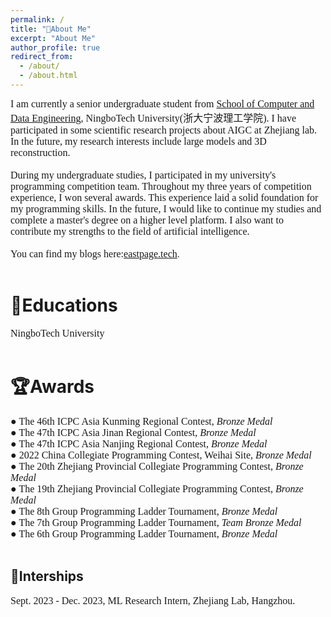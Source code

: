 ```yaml
---
permalink: /
title: "👋About Me"
excerpt: "About Me"
author_profile: true
redirect_from: 
  - /about/
  - /about.html
---
```

<font face=consolas size=3>I am currently a senior undergraduate student from </font>[<font face=consolas size=3>School of Computer and Data Engineering</font>](https://sjxy.nbt.edu.cn/)<font face=consolas size=3>, NingboTech University(浙大宁波理工学院). I have participated in some scientific research projects about AIGC at Zhejiang lab. In the future, my research interests include large models and 3D reconstruction.<br /><br />
During my undergraduate studies, I participated in my university's programming competition team. Throughout my three years of competition experience, I won several awards. This experience laid a solid foundation for my programming skills. In the future, I would like to continue my studies and complete a master's degree on a higher level platform. I also want to contribute my strengths to the field of artificial intelligence.<br /><br />
You can find my blogs here:</font>[<font face=consolas size=3>eastpage.tech</font>](https://eastpage.tech).<br /> <br />

📖Educations
======
<font face=consolas size=3>NingboTech University</font>
<br /><br />

🏆Awards
======
<font face=consolas size=3> ● The 46th ICPC Asia Kunming Regional Contest, *Bronze Medal* <br />
● The 47th ICPC Asia Jinan Regional Contest, *Bronze Medal*<br />
● The 47th ICPC Asia Nanjing Regional Contest, *Bronze Medal*<br />
● 2022 China Collegiate Programming Contest, Weihai Site, *Bronze Medal*<br />
● The 20th Zhejiang Provincial Collegiate Programming Contest, *Bronze Medal*<br />
● The 19th Zhejiang Provincial Collegiate Programming Contest, *Bronze Medal*<br />
● The 8th Group Programming Ladder Tournament, *Bronze Medal*<br />
● The 7th Group Programming Ladder Tournament, *Team Bronze Medal*<br />
● The 6th Group Programming Ladder Tournament, *Bronze Medal*</font>
<br /><br />

💼Interships
------
<font face=consolas size=3>Sept. 2023 - Dec. 2023, ML Research Intern, Zhejiang Lab, Hangzhou.</font>



